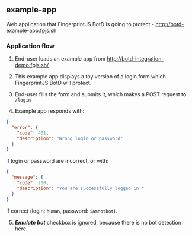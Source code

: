## example-app

Web application that FingerprintJS BotD is going to protect - http://botd-example-app.fpjs.sh

### Application flow

1. End-user loads an example app from http://botd-integration-demo.fpjs.sh/

2. This example app displays a toy version of a login form which FingerprintJS BotD will protect.

3. End-user fills the form and submits it, which makes a POST request to `/login`

4. Example app responds with:

```json
{
  "error": {
    "code": 401,
    "description": "Wrong login or password"
  }
}
```

if login or password are incorrect, or with:
```json
{
  "message": {
    "code": 200,
    "description": "You are successfully logged in!"
  }
}
```
if correct (login: `human`, password: `iamnotbot`).

5. ***Emulate bot*** checkbox is ignored, because there is no bot detection here.
